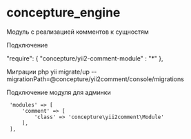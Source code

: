 # concepture_engine

Модуль с реализацией комментов к сущностям

    
Подключение

"require": {
    "concepture/yii2-comment-module" : "*"
},
    

Миграции
 php yii migrate/up --migrationPath=@concepture/yii2comment/console/migrations
 
Подключение модуля для админки

     'modules' => [
         'comment' => [
             'class' => 'concepture\yii2comment\Module'
         ],
     ],